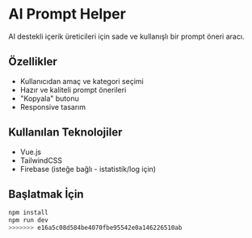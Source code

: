 # AI Prompt Helper

AI destekli içerik üreticileri için sade ve kullanışlı bir prompt öneri aracı.

## Özellikler
- Kullanıcıdan amaç ve kategori seçimi
- Hazır ve kaliteli prompt önerileri
- "Kopyala" butonu
- Responsive tasarım

## Kullanılan Teknolojiler
- Vue.js
- TailwindCSS
- Firebase (isteğe bağlı - istatistik/log için)

## Başlatmak İçin
```bash
npm install
npm run dev
>>>>>>> e16a5c08d584be4070fbe95542e0a146226510ab
